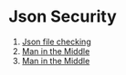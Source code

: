# Json Security
1. [Json file checking](./check-json.md)
2. [Man in the Middle](./n_8_n_mitm_check_workflow.md)
2. [Man in the Middle](./n_8_n_security_malfunctions_news.md)
